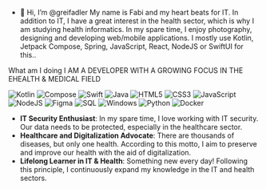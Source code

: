 - 👋 Hi, I’m @greifadler
My name is Fabi and my heart beats for IT. In addition to IT, I have a great interest in the health sector, which is why I am studying health informatics. In my spare time, I enjoy photography, designing and developing web/mobile applications. I mostly use Kotlin, Jetpack Compose, Spring, JavaScript, React, NodeJS or SwiftUI for this..


What am I doing
I AM A DEVELOPER WITH A GROWING FOCUS IN THE EHEALTH & MEDICAL FIELD

![Kotlin](https://img.shields.io/badge/Kotlin-007396?style=flat-square&logo=kotlin&logoColor=white)
![Compose](https://img.shields.io/badge/Compose-5D4037?style=flat-square&logo=jetpackcompose&logoColor=white)
![Swift](https://img.shields.io/badge/Swift-FA7343?style=flat-square&logo=swift&logoColor=white)
![Java](https://img.shields.io/badge/Java-ED8B00?style=flat-square&logo=java&logoColor=white)
![HTML5](https://img.shields.io/badge/HTML5-E34F26?style=flat-square&logo=html5&logoColor=white)
![CSS3](https://img.shields.io/badge/CSS3-1572B6?style=flat-square&logo=css3&logoColor=white)
![JavaScript](https://img.shields.io/badge/JavaScript-F7DF1E?style=flat-square&logo=javascript&logoColor=black)
![NodeJS](https://img.shields.io/badge/NodeJS-339933?style=flat-square&logo=nodedotjs&logoColor=white)
![Figma](https://img.shields.io/badge/Figma-F24E1E?style=flat-square&logo=figma&logoColor=white)
![SQL](https://img.shields.io/badge/SQL-4479A1?style=flat-square&logo=mysql&logoColor=white)
![Windows](https://img.shields.io/badge/Windows-0078D6?style=flat-square&logo=windows&logoColor=white)
![Python](https://img.shields.io/badge/Python-3776AB?style=flat-square&logo=python&logoColor=white)
![Docker](https://img.shields.io/badge/Docker-2496ED?style=flat-square&logo=docker&logoColor=white)


- **IT Security Enthusiast**: In my spare time, I love working with IT security. Our data needs to be protected, especially in the healthcare sector.
- **Healthcare and Digitalization Advocate**: There are thousands of diseases, but only one health. According to this motto, I aim to preserve and improve our health with the aid of digitalization.
- **Lifelong Learner in IT & Health**: Something new every day! Following this principle, I continuously expand my knowledge in the IT and health sectors.

<!---
greifadler/greifadler is a ✨ special ✨ repository because its `README.md` (this file) appears on your GitHub profile.
You can click the Preview link to take a look at your changes.
--->
